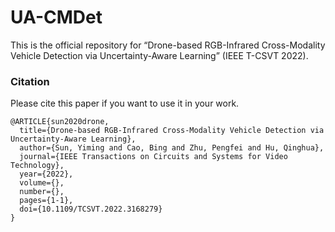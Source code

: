 # UA-CMDet
This is the official repository for “Drone-based RGB-Infrared Cross-Modality Vehicle Detection via Uncertainty-Aware Learning” (IEEE T-CSVT 2022).

### Citation

Please cite this paper if you want to use it in your work.

```
@ARTICLE{sun2020drone,
  title={Drone-based RGB-Infrared Cross-Modality Vehicle Detection via Uncertainty-Aware Learning}, 
  author={Sun, Yiming and Cao, Bing and Zhu, Pengfei and Hu, Qinghua},
  journal={IEEE Transactions on Circuits and Systems for Video Technology}, 
  year={2022},
  volume={},
  number={},
  pages={1-1},
  doi={10.1109/TCSVT.2022.3168279}
}
```

